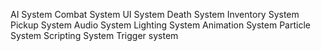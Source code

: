 AI System
Combat System
UI System
Death System
Inventory System
Pickup System
Audio System
Lighting System
Animation System
Particle System
Scripting System
Trigger system